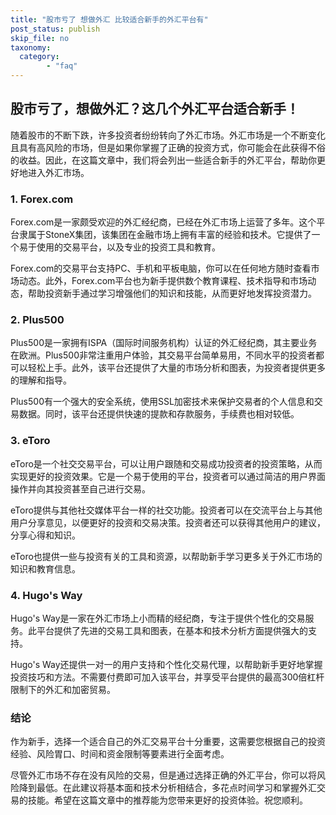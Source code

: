 ```yaml
---
title: "股市亏了 想做外汇 比较适合新手的外汇平台有"
post_status: publish
skip_file: no
taxonomy:
  category:
        - "faq"
---
```


## 股市亏了，想做外汇？这几个外汇平台适合新手！

随着股市的不断下跌，许多投资者纷纷转向了外汇市场。外汇市场是一个不断变化且具有高风险的市场，但是如果你掌握了正确的投资方式，你可能会在此获得不俗的收益。因此，在这篇文章中，我们将会列出一些适合新手的外汇平台，帮助你更好地进入外汇市场。

### 1. Forex.com

Forex.com是一家颇受欢迎的外汇经纪商，已经在外汇市场上运营了多年。这个平台隶属于StoneX集团，该集团在金融市场上拥有丰富的经验和技术。它提供了一个易于使用的交易平台，以及专业的投资工具和教育。

Forex.com的交易平台支持PC、手机和平板电脑，你可以在任何地方随时查看市场动态。此外，Forex.com平台也为新手提供数个教育课程、技术指导和市场动态，帮助投资新手通过学习增强他们的知识和技能，从而更好地发挥投资潜力。

### 2. Plus500

Plus500是一家拥有ISPA（国际时间服务机构）认证的外汇经纪商，其主要业务在欧洲。Plus500非常注重用户体验，其交易平台简单易用，不同水平的投资者都可以轻松上手。此外，该平台还提供了大量的市场分析和图表，为投资者提供更多的理解和指导。

Plus500有一个强大的安全系统，使用SSL加密技术来保护交易者的个人信息和交易数据。同时，该平台还提供快速的提款和存款服务，手续费也相对较低。

### 3. eToro

eToro是一个社交交易平台，可以让用户跟随和交易成功投资者的投资策略，从而实现更好的投资效果。它是一个易于使用的平台，投资者可以通过简洁的用户界面操作并向其投资甚至自己进行交易。

eToro提供与其他社交媒体平台一样的社交功能。投资者可以在交流平台上与其他用户分享意见，以便更好的投资和交易决策。投资者还可以获得其他用户的建议，分享心得和知识。

eToro也提供一些与投资有关的工具和资源，以帮助新手学习更多关于外汇市场的知识和教育信息。

### 4. Hugo's Way

Hugo's Way是一家在外汇市场上小而精的经纪商，专注于提供个性化的交易服务。此平台提供了先进的交易工具和图表，在基本和技术分析方面提供强大的支持。

Hugo's Way还提供一对一的用户支持和个性化交易代理，以帮助新手更好地掌握投资技巧和方法。不需要付费即可加入该平台，并享受平台提供的最高300倍杠杆限制下的外汇和加密贸易。

### 结论

作为新手，选择一个适合自己的外汇交易平台十分重要，这需要您根据自己的投资经验、风险胃口、时间和资金限制等要素进行全面考虑。

尽管外汇市场不存在没有风险的交易，但是通过选择正确的外汇平台，你可以将风险降到最低。在此建议将基本面和技术分析相结合，多花点时间学习和掌握外汇交易的技能。希望在这篇文章中的推荐能为您带来更好的投资体验。祝您顺利。
